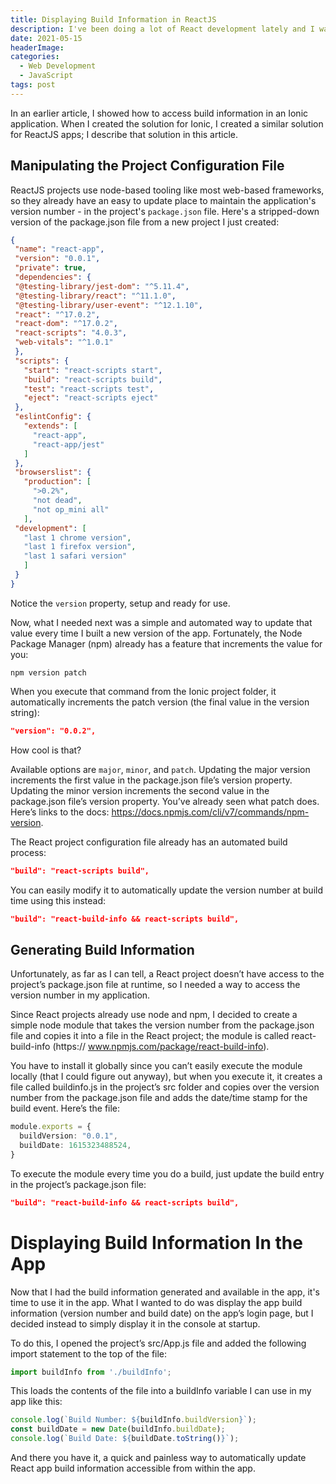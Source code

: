 ```yaml
---
title: Displaying Build Information in ReactJS
description: I've been doing a lot of React development lately and I wanted the ability to display the app version number in the app. Now that I have the Ionic Build Info utility I described in the previous post, I copied that project and created a version of it that works for React as well. 
date: 2021-05-15
headerImage: 
categories:
  - Web Development
  - JavaScript  
tags: post
---
```


In an earlier article, I showed how to access build information in an Ionic application. When I created the solution for Ionic, I created a similar solution for ReactJS apps; I describe that solution in this article.

## Manipulating the Project Configuration File

ReactJS projects use node-based tooling like most web-based frameworks, so they already have an easy to update place to maintain the application's version number - in the project's `package.json` file. Here's a stripped-down version of the package.json file from a new project I just created:

```json
{  
 "name": "react-app",  
 "version": "0.0.1",  
 "private": true,  
 "dependencies": {  
 "@testing-library/jest-dom": "^5.11.4",  
 "@testing-library/react": "^11.1.0",  
 "@testing-library/user-event": "^12.1.10",  
 "react": "^17.0.2",  
 "react-dom": "^17.0.2",  
 "react-scripts": "4.0.3",  
 "web-vitals": "^1.0.1"  
 },  
 "scripts": {  
   "start": "react-scripts start",  
   "build": "react-scripts build",  
   "test": "react-scripts test",  
   "eject": "react-scripts eject"  
 },  
 "eslintConfig": {  
   "extends": [  
     "react-app",  
     "react-app/jest"  
   ]  
 },  
 "browserslist": {  
   "production": [  
     ">0.2%",  
     "not dead",  
     "not op_mini all"  
   ],  
 "development": [  
   "last 1 chrome version",  
   "last 1 firefox version",  
   "last 1 safari version"  
   ]  
 }  
}
```

Notice the `version` property, setup and ready for use.

Now, what I needed next was a simple and automated way to update that value every time I built a new version of the app. Fortunately, the Node Package Manager (npm) already has a feature that increments the value for you:

```shell
npm version patch
```

When you execute that command from the Ionic project folder, it automatically increments the patch version (the final value in the version string):

```json
"version": "0.0.2",
```

How cool is that? 

Available options are `major`, `minor`, and `patch`. Updating the major version increments the first value in the package.json file’s version property. Updating the minor version increments the second value in the package.json file’s version property. You’ve already seen what patch does. Here’s links to the docs: https://docs.npmjs.com/cli/v7/commands/npm-version. 

The React project configuration file already has an automated build process:

```json
"build": "react-scripts build",
```

You can easily modify it to automatically update the version number at build time using this instead:

```json
"build": "react-build-info && react-scripts build",
```

## Generating Build Information

Unfortunately, as far as I can tell, a React project doesn’t have access to the project’s package.json file at runtime, so I needed a way to access the version number in my application.

Since React projects already use node and npm, I decided to create a simple node module that takes the version number from the package.json file and copies it into a file in the React project; the module is called react-build-info (https://
www.npmjs.com/package/react-build-info). 

You have to install it globally since you can’t easily execute the module locally (that I could figure out anyway), but when you execute it, it creates a file called buildinfo.js in the project’s src folder and copies over the version number from the package.json file and adds the date/time stamp for the build event. Here’s the file:

```typescript
module.exports = {
  buildVersion: "0.0.1",
  buildDate: 1615323488524,
}
```

To execute the module every time you do a build, just update the build entry in the project’s package.json file:

```json
"build": "react-build-info && react-scripts build",
```

# Displaying Build Information In the App

Now that I had the build information generated and available in the app, it's time to use it in the app. What I wanted to do was display the app build information (version number and build date) on the app’s login page, but I decided instead to simply display it in the console at startup. 

To do this, I opened the project’s src/App.js file and added the following import statement to the top of the file:

```typescript
import buildInfo from './buildInfo';
```

This loads the contents of the file into a buildInfo variable I can use in my app like this: 

```typescript
console.log(`Build Number: ${buildInfo.buildVersion}`);
const buildDate = new Date(buildInfo.buildDate);
console.log(`Build Date: ${buildDate.toString()}`);
```

And there you have it, a quick and painless way to automatically update React app build information accessible from within the app.
